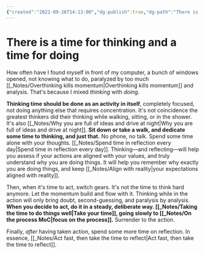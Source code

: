 ```yaml
---
{"created":"2022-09-26T14:13:00","dg-publish":true,"dg-path":"There is a time for thinking and a time for doing.md","permalink":"/there-is-a-time-for-thinking-and-a-time-for-doing/","dgPassFrontmatter":true,"updated":"2024-12-22T16:24:07.313+01:00"}
---
```


# There is a time for thinking and a time for doing

How often have I found myself in front of my computer, a bunch of windows opened, not knowing what to do, paralyzed by too much [[_Notes/Overthinking kills momentum\|Overthinking kills momentum]] and analysis. That's because I mixed *thinking* with *doing*. 

**Thinking time should be done as an activity in itself**, completely focused, not doing anything else that requires concentration. It's not coincidence the greatest thinkers did their thinking while walking, sitting, or in the shower. It's also [[_Notes/Why you are full of ideas and drive at night\|Why you are full of ideas and drive at night]].   **Sit down or take a walk, and dedicate some time to thinking, and just that.** No phone, no talk. Spend some time alone with your thoughts. [[_Notes/Spend time in reflection every day\|Spend time in reflection every day]].
Thinking—and reflecting—will help you assess if your actions are aligned with your values, and truly understand why you are doing things. It will help you remember why exactly you are doing things, and keep [[_Notes/Align with reality\|your expectations aligned with reality]].

Then, when it's time to act, switch gears. It's not the time to think hard anymore. Let the momentum build and flow with it. Thinking while in the action will only bring doubt, second-guessing, and paralysis by analysis.
**When you decide to act, do it in a steady, deliberate way. [[_Notes/Taking the time to do things well\|Take your time]], going slowly to [[_Notes/On the process MoC\|focus on the process]].** Surrender to the action.

Finally, *after* having taken action, spend some more time on reflection. 
In essence, [[_Notes/Act fast, then take the time to reflect\|Act fast, then take the time to reflect]].